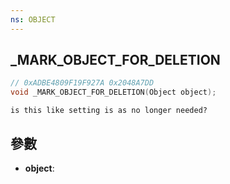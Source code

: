 ```yaml
---
ns: OBJECT
---
```

## _MARK_OBJECT_FOR_DELETION

```c
// 0xADBE4809F19F927A 0x2048A7DD
void _MARK_OBJECT_FOR_DELETION(Object object);
```

```
is this like setting is as no longer needed?  
```

## 參數
* **object**: 

